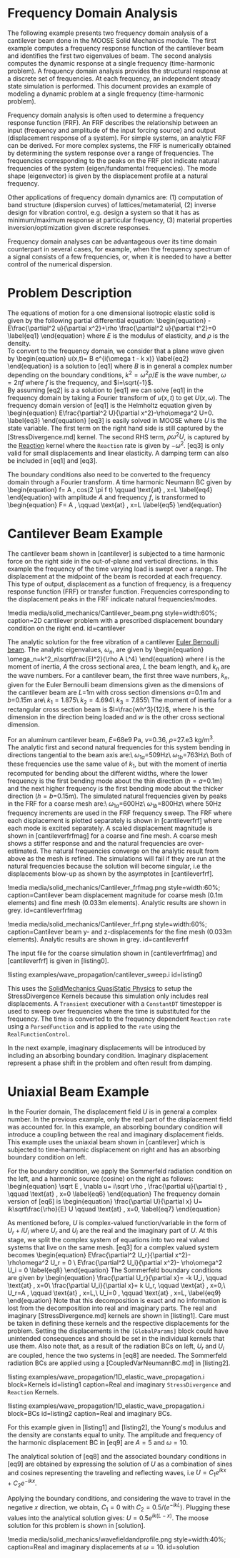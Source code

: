 # Frequency Domain Analysis

The following example presents two frequency domain analysis of a cantilever beam done in the MOOSE Solid Mechanics module. The first example computes a frequency response function of the cantilever beam and identifies the first two eigenvalues of beam.  The second analysis computes the dynamic response at a single frequency (time-harmonic problem).
A frequency domain analysis provides the structural response at a discrete set of frequencies. At each frequency, an independent steady state simulation is performed. This document provides an example of modeling a dynamic problem at a single frequency (time-harmonic problem).

Frequency domain analysis is often used to determine a frequency response function (FRF). An FRF describes the relationship between an input (frequency and amplitude of the input forcing source) and output (displacement response of a system). For simple systems, an analytic FRF can be derived. For more complex systems, the FRF is numerically obtained by determining the system response over a range of frequencies. The frequencies corresponding to the peaks on the FRF plot indicate natural frequencies of the system (eigen/fundamental frequencies). The mode shape (eigenvector) is given by the displacement profile at a natural frequency.

Other applications of frequency domain dynamics are: (1) computation of band structure (dispersion curves) of lattices/metamaterial, (2) inverse design for vibration control, e.g. design a system so that it has as minimum/maximum response at particular frequency, (3) material properties inversion/optimization given discrete responses.

Frequency domain analyses can be advantageous over its time domain counterpart in several cases, for example, when the frequency spectrum of a signal consists of a few frequencies, or, when it is needed to have a better control of the numerical dispersion.

# Problem Description

The equations of motion for a one dimensional isotropic elastic solid is given by the following partial differential equation:
\begin{equation}
    -E\frac{\partial^2 u}{\partial x^2}+\rho \frac{\partial^2 u}{\partial t^2}=0
\label{eq1}
\end{equation}
where $E$ is the modulus of elasticity, and $\rho$ is the density.  
To convert to the frequency domain, we consider that a plane wave given by
\begin{equation}
  u(x,t)= B e^{i(\omega t - k x)}
  \label{eq2}
\end{equation}
is a solution to [eq1] where $B$ is in general a complex number depending on the boundary conditions, $k^2=\omega^2\rho/E$ is the wave number, $\omega=2 \pi f$ where $f$ is the frequency, and $i=\sqrt{-1}$.  
By assuming [eq2] is a a solution to [eq1] we can solve [eq1] in the frequency domain by taking a Fourier transform of $u(x,t)$ to get $U(x,\omega)$.  The frequency domain version of [eq1] is the Helmholtz equation given by
\begin{equation}
    E\frac{\partial^2 U}{\partial x^2}-\rho\omega^2 U=0.
\label{eq3}
\end{equation}
[eq3] is easily solved in MOOSE where $U$ is the state variable.  The first term on the right hand side is still captured by the [StressDivergence.md] kernel.  The second RHS term, $\rho\omega^2 U$, is captured by the [Reaction](/Reaction.md) kernel where the `Reaction` rate is given by $-\omega^2$.  [eq3] is only valid for small displacements and linear elasticity.  A damping term can also be included in [eq1] and [eq3].

The boundary conditions also need to be converted to the frequency domain through a Fourier transform.  A time harmonic Neumann BC given by
\begin{equation}
    f= A \, cos(2 \pi f t) \qquad \text{at} \, x=L
    \label{eq4}
\end{equation}
with amplitude $A$ and frequency $f$, is transformed to
\begin{equation}
    F= A \, \qquad \text{at} \, x=L
    \label{eq5}
\end{equation}

# Cantilever Beam Example

The cantilever beam shown in [cantilever] is subjected to a time harmonic force on the right side in the out-of-plane and vertical directions.  In this example the frequency of the time varying load is swept over a range.  The displacement at the midpoint of the beam is recorded at each frequency.  This type of output, displacement as a function of frequency, is a frequency response function (FRF) or transfer function.  Frequencies corresponding to the displacement peaks in the FRF indicate natural frequencies/modes.

!media media/solid_mechanics/Cantilever_beam.png style=width:60%; caption=2D cantilever problem with a prescribed displacement boundary condition on the right end. id=cantilever

The analytic solution for the free vibration of a cantilever [Euler Bernoulli beam](https://en.wikipedia.org/wiki/Euler%E2%80%93Bernoulli_beam_theory).  The analytic eigenvalues, $\omega_n$, are given by
\begin{equation}
  \omega_n=k^2_n\sqrt\frac{EI^2}{\rho A L^4}
\end{equation}
where $I$ is the moment of inertia, $A$ the cross sectional area, $L$ the beam length, and $k_n$ are the wave numbers.
For a cantilever beam, the first three wave numbers, $k_n$, given for the Euler Bernoulli beam dimensions given as the dimensions of the cantilever beam are $L=$1m with cross section dimensions $a=$0.1m and $b=$0.15m are\\
$k_1=1.875$\\
$k_2=4.694$\\
$k_3=7.855$\\
The moment of inertia for a rectangular cross section beam is $I=\frac{wh^3}{12}$, where $h$ is the dimension in the direction being loaded and $w$ is the other cross sectional dimension.  

For an aluminum cantilever beam, $E=$68e9 Pa, $\nu=$0.36, $\rho=$27.e3 kg/m$^3$.  
The analytic first and second natural frequencies for this system bending in directions tangential to the beam axis are:\\
$\omega_{1a}=$509Hz\\
$\omega_{1b}=$763Hz\\
Both of these frequencies use the same value of $k_1$, but with the moment of inertia recomputed for bending about the different widths, where the lower frequency is the first bending mode about the thin direction ($h=a=$0.1m) and the next higher frequency is the first bending mode about the thicker direction ($h=b=$0.15m).
The simulated natural frequencies given by peaks in the FRF for a coarse mesh are:\\
$\omega_{1a}=$600Hz\\
$\omega_{1b}=$800Hz\\
where 50Hz frequency increments are used in the FRF frequency sweep. The FRF where each displacement is plotted separately is shown in [cantileverfrf] where each mode is excited separately.  A scaled displacement magnitude is shown in [cantileverfrfmag] for a coarse and fine mesh.  A coarse mesh shows a stiffer response and and the natural frequencies are over-estimated.  The natural frequencies converge on the analytic result from above as the mesh is refined.
The simulations will fail if they are run at the natural frequencies because the solution will become singular,
i.e the displacements blow-up as shown by the asymptotes in [cantileverfrf].

!media media/solid_mechanics/Cantilever_frfmag.png style=width:60%; caption=Cantilever beam displacement magnitude for coarse mesh (0.1m elements) and fine mesh (0.033m elements).  Analytic results are shown in grey. id=cantileverfrfmag

!media media/solid_mechanics/Cantilever_frf.png style=width:60%; caption=Cantilever beam y- and z-displacements for the fine mesh (0.033m elements).  Analytic results are shown in grey. id=cantileverfrf

The input file for the coarse simulation shown in [cantileverfrfmag] and [cantileverfrf] is given in [listing0].

!listing examples/wave_propagation/cantilever_sweep.i id=listing0

This uses the [SolidMechanics QuasiStatic Physics](Physics/SolidMechanics/QuasiStatic/index.md) to setup the StressDivergence Kernels because this simulation only includes real displacements.  A `Transient` executioner with a `ConstantDT` timestepper is used to sweep over frequencies where the time is substituted for the frequency.  The time is converted to the frequency dependent `Reaction` `rate` using a `ParsedFunction` and is applied to the `rate` using the `RealFunctionControl`.

In the next example, imaginary displacements will be introduced by including an absorbing boundary condition.  Imaginary displacement represent a phase shift in the problem and often result from damping.  

# Uniaxial Beam Example

In the Fourier domain, The displacement field $U$ is in general a complex number.  In the previous example, only the real part of the displacement field was accounted for.  In this example, an absorbing boundary condition will introduce a coupling between the real and imaginary displacement fields.  This example uses the uniaxial beam shown in [cantilever] which is subjected to time-harmonic displacement on right and has an absorbing boundary condition on left.

For the boundary condition, we apply the Sommerfeld radiation condition on the left, and a harmonic source (cosine) on the right as follows:
\begin{equation}
    \sqrt E \, \nabla u= i\sqrt \rho \, \frac{\partial u}{\partial t} \, \qquad \text{at} \, x=0
\label{eq6}
\end{equation}
The frequency domain version of [eq6] is
\begin{equation}
    \frac{\partial U}{\partial x} U= ik\sqrt\frac{\rho}{E} U \qquad \text{at} \, x=0,
    \label{eq7}
\end{equation}

As mentioned before, $U$ is complex-valued function/variable in the form of $U_r+iU_i$ where $U_r$ and $U_i$ are the real and the imaginary part of $U$.  At this stage, we split the complex system of equations into two real valued systems that live on the same mesh. [eq3] for a complex valued system becomes
\begin{equation}
    E\frac{\partial^2 U_r}{\partial x^2}- \rho\omega^2  U_r = 0
    \\
    E\frac{\partial^2 U_i}{\partial x^2}- \rho\omega^2  U_i = 0
    \label{eq8}
\end{equation}
The Sommerfeld boundary conditions are given by
\begin{equation}
   \frac{\partial U_r}{\partial x}= -k U_i\, \qquad \text{at} \, x=0\\
   \frac{\partial U_i}{\partial x}= k U_r\, \qquad \text{at} \, x=0,\\
   U_r=A \, \qquad \text{at} \, x=L,\\
   U_i=0 \, \qquad \text{at} \, x=L,
   \label{eq9}
\end{equation}
Note that this decomposition is exact and no information is lost from the decomposition into real and imaginary parts. The real and imaginary [StressDivergence.md] kernels are shown in [listing1].  Care must be taken in defining these kernels and the respective displacements for the problem.  Setting the displacements in the `[GlobalParams]` block could have unintended consequences and should be set in the individual kernels that use them.  Also note that, as a result of the radiation BCs on left, $U_r$ and $U_i$ are coupled, hence the two systems in [eq8] are needed.  The Sommerfeld radiation BCs are applied using a [CoupledVarNeumannBC.md] in [listing2].

!listing examples/wave_propagation/1D_elastic_wave_propagation.i block=Kernels id=listing1 caption=Real and imaginary `StressDivergence` and `Reaction` Kernels.

!listing examples/wave_propagation/1D_elastic_wave_propagation.i block=BCs id=listing2 caption=Real and imaginary BCs.

For this example given in [listing1] and [listing2], the Young's modulus and the density are constants equal to unity.  The amplitude and frequency of the harmonic displacement BC in [eq9] are $A=5$ and $\omega=10$.

The analytical solution of [eq8] and the associated boundary conditions in [eq9] are obtained by expressing the solution of $U$ as a combination of sines and cosines representing the traveling and reflecting waves, i.e $U=C_1 e^{ikx} + C_2e^{-ikx}$.

Applying the boundary conditions, and considering the wave to travel in the negative $x$ direction, we obtain, $C_1=0$ with $C_2=0.5/(e^{-ikL})$. Plugging these values into the analytical solution gives: $U=0.5 e^{ik(L-x)}.$
The moose solution for this problem is shown in [solution].

!media media/solid_mechanics/wavefieldandprofile.png style=width:40%; caption=Real and imaginary displacements at $\omega =10$. id=solution

